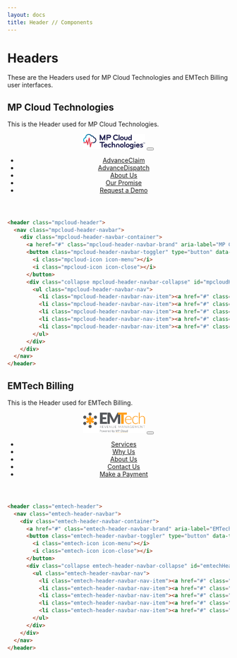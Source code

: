 ```yaml
---
layout: docs
title: Header // Components
---
```



# Headers
These are the Headers used for MP Cloud Technologies and EMTech Billing user interfaces.

## MP Cloud Technologies
This is the Header used for MP Cloud Technologies.

<header class="mpcloud-header">
  <nav class="mpcloud-header-navbar">
    <div class="mpcloud-header-navbar-container">
      <a heref="#" class="mpcloud-header-navbar-brand" aria-label="MP Cloud Technologies"><img src="/assets/img/MPTechnologies-brand.svg" width="140"></a>
      <button class="mpcloud-header-navbar-toggler" type="button" data-toggle="collapse" data-target="#mpcloudHeader" aria-controls="mpcloudHeader" aria-expanded="false" aria-label="Toggle navigation">
        <i class="mpcloud-icon icon-menu"></i>
        <i class="mpcloud-icon icon-close"></i>
      </button>
      <div class="collapse mpcloud-header-navbar-collapse" id="mpcloudHeader">
        <ul class="mpcloud-header-navbar-nav">
          <li class="mpcloud-header-navbar-nav-item"><a href="#" class="mpcloud-header-navbar-nav-link active" aria-label="AdvanceClaim">AdvanceClaim</a></li>
          <li class="mpcloud-header-navbar-nav-item"><a href="#" class="mpcloud-header-navbar-nav-link" aria-label="AdvanceDispatch">AdvanceDispatch</a></li>
          <li class="mpcloud-header-navbar-nav-item"><a href="#" class="mpcloud-header-navbar-nav-link" aria-label="About Us">About Us</a></li>
          <li class="mpcloud-header-navbar-nav-item"><a href="#" class="mpcloud-header-navbar-nav-link" aria-label="Our Promise">Our Promise</a></li>
          <li class="mpcloud-header-navbar-nav-item"><a href="#" class="btn btn-mpcloud" aria-label="Request a Demo">Request a Demo</a></li>
        </ul>
      </div>
    </div>
  </nav>
</header>

```html
<header class="mpcloud-header">
  <nav class="mpcloud-header-navbar">
    <div class="mpcloud-header-navbar-container">
      <a heref="#" class="mpcloud-header-navbar-brand" aria-label="MP Cloud Technologies"><img src="/assets/img/MPTechnologies-brand.svg" width="140"></a>
      <button class="mpcloud-header-navbar-toggler" type="button" data-toggle="collapse" data-target="#mpcloudHeader" aria-controls="mpcloudHeader" aria-expanded="false" aria-label="Toggle navigation">
        <i class="mpcloud-icon icon-menu"></i>
        <i class="mpcloud-icon icon-close"></i>
      </button>
      <div class="collapse mpcloud-header-navbar-collapse" id="mpcloudHeader">
        <ul class="mpcloud-header-navbar-nav">
          <li class="mpcloud-header-navbar-nav-item"><a href="#" class="mpcloud-header-navbar-nav-link active" aria-label="AdvanceClaim">AdvanceClaim</a></li>
          <li class="mpcloud-header-navbar-nav-item"><a href="#" class="mpcloud-header-navbar-nav-link" aria-label="AdvanceDispatch">AdvanceDispatch</a></li>
          <li class="mpcloud-header-navbar-nav-item"><a href="#" class="mpcloud-header-navbar-nav-link" aria-label="About Us">About Us</a></li>
          <li class="mpcloud-header-navbar-nav-item"><a href="#" class="mpcloud-header-navbar-nav-link" aria-label="Our Promise">Our Promise</a></li>
          <li class="mpcloud-header-navbar-nav-item"><a href="#" class="btn btn-mpcloud" aria-label="Request a Demo">Request a Demo</a></li>
        </ul>
      </div>
    </div>
  </nav>
</header>
```

## EMTech Billing
This is the Header used for EMTech Billing.
<header class="emtech-header">
  <nav class="emtech-header-navbar">
    <div class="emtech-header-navbar-container">
      <a href="#" class="emtech-header-navbar-brand" aria-label="EMTech Billing"><img src="/assets/img/EMTech-brand.svg" width="140"></a>
      <button class="emtech-header-navbar-toggler" type="button" data-toggle="collapse" data-target="#emtechHeader" aria-controls="emtechHeader" aria-expanded="false" aria-label="Toggle navigation">
        <i class="emtech-icon icon-menu"></i>
        <i class="emtech-icon icon-close"></i>
      </button>
      <div class="collapse emtech-header-navbar-collapse" id="emtechHeader">
        <ul class="emtech-header-navbar-nav">
          <li class="emtech-header-navbar-nav-item"><a href="#" class="emtech-header-navbar-nav-link active">Services</a></li>
          <li class="emtech-header-navbar-nav-item"><a href="#" class="emtech-header-navbar-nav-link">Why Us</a></li>
          <li class="emtech-header-navbar-nav-item"><a href="#" class="emtech-header-navbar-nav-link">About Us</a></li>
          <li class="emtech-header-navbar-nav-item"><a href="#" class="emtech-header-navbar-nav-link">Contact Us</a></li>
          <li class="emtech-header-navbar-nav-item"><a href="#" class="btn btn-emtech-primary">Make a Payment</a></li>
        </ul>
      </div>
    </div>
  </nav>
</header>

```html
<header class="emtech-header">
  <nav class="emtech-header-navbar">
    <div class="emtech-header-navbar-container">
      <a href="#" class="emtech-header-navbar-brand" aria-label="EMTech Billing"><img src="/assets/img/EMTech-brand.svg" width="140"></a>
      <button class="emtech-header-navbar-toggler" type="button" data-toggle="collapse" data-target="#emtechHeader" aria-controls="emtechHeader" aria-expanded="false" aria-label="Toggle navigation">
        <i class="emtech-icon icon-menu"></i>
        <i class="emtech-icon icon-close"></i>
      </button>
      <div class="collapse emtech-header-navbar-collapse" id="emtechHeader">
        <ul class="emtech-header-navbar-nav">
          <li class="emtech-header-navbar-nav-item"><a href="#" class="emtech-header-navbar-nav-link active">Services</a></li>
          <li class="emtech-header-navbar-nav-item"><a href="#" class="emtech-header-navbar-nav-link">Why Us</a></li>
          <li class="emtech-header-navbar-nav-item"><a href="#" class="emtech-header-navbar-nav-link">About Us</a></li>
          <li class="emtech-header-navbar-nav-item"><a href="#" class="emtech-header-navbar-nav-link">Contact Us</a></li>
          <li class="emtech-header-navbar-nav-item"><a href="#" class="btn btn-emtech-primary">Make a Payment</a></li>
        </ul>
      </div>
    </div>
  </nav>
</header>
```
